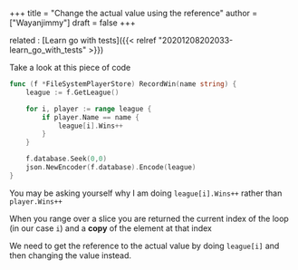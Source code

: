 +++
title = "Change the actual value using the reference"
author = ["Wayanjimmy"]
draft = false
+++

related
: [Learn go with tests]({{< relref "20201208202033-learn_go_with_tests" >}})

Take a look at this piece of code

```go
func (f *FileSystemPlayerStore) RecordWin(name string) {
    league := f.GetLeague()

    for i, player := range league {
        if player.Name == name {
            league[i].Wins++
        }
    }

    f.database.Seek(0,0)
    json.NewEncoder(f.database).Encode(league)
}
```

You may be asking yourself why I am doing `league[i].Wins++` rather than `player.Wins++`

When you range over a slice you are returned the current index of the loop (in our case `i`) and a **copy** of the element at that index

We need to get the reference to the actual value by doing `league[i]` and then changing the value instead.
